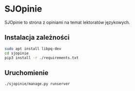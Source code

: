 # SJOpinie

SJOpinie to strona z opiniami na temat lektoratów językowych.

## Instalacja zależności

```bash
sudo apt install libpq-dev
cd sjopinie
pip3 install -r ./requirements.txt
```

## Uruchomienie

```bash
./sjopinie/manage.py runserver
```
